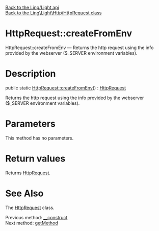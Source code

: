 [Back to the Ling/Light api](https://github.com/lingtalfi/Light/blob/master/doc/api/Ling/Light.md)<br>
[Back to the Ling\Light\Http\HttpRequest class](https://github.com/lingtalfi/Light/blob/master/doc/api/Ling/Light/Http/HttpRequest.md)


HttpRequest::createFromEnv
================



HttpRequest::createFromEnv — Returns the http request using the info provided by the webserver ($_SERVER environment variables).




Description
================


public static [HttpRequest::createFromEnv](https://github.com/lingtalfi/Light/blob/master/doc/api/Ling/Light/Http/HttpRequest/createFromEnv.md)() : [HttpRequest](https://github.com/lingtalfi/Light/blob/master/doc/api/Ling/Light/Http/HttpRequest.md)




Returns the http request using the info provided by the webserver ($_SERVER environment variables).




Parameters
================

This method has no parameters.


Return values
================

Returns [HttpRequest](https://github.com/lingtalfi/Light/blob/master/doc/api/Ling/Light/Http/HttpRequest.md).








See Also
================

The [HttpRequest](https://github.com/lingtalfi/Light/blob/master/doc/api/Ling/Light/Http/HttpRequest.md) class.

Previous method: [__construct](https://github.com/lingtalfi/Light/blob/master/doc/api/Ling/Light/Http/HttpRequest/__construct.md)<br>Next method: [getMethod](https://github.com/lingtalfi/Light/blob/master/doc/api/Ling/Light/Http/HttpRequest/getMethod.md)<br>

